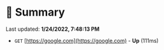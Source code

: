 # 📖 Summary
Last updated: **1/24/2022, 7:48:13 PM**

- `GET` [https://google.com](https://google.com) - **Up** (111ms)
